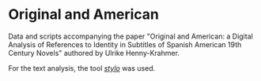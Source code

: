# Original and American

Data and scripts accompanying the paper "Original and American: a Digital Analysis of References to Identity in Subtitles of Spanish American 19th Century Novels" authored by Ulrike Henny-Krahmer.

For the text analysis, the tool [_stylo_](https://github.com/computationalstylistics/stylo) was used.

